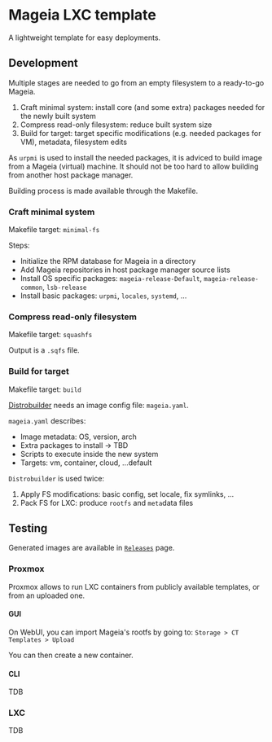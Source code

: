 # Mageia LXC template
A lightweight template for easy deployments.

## Development
Multiple stages are needed to go from an empty filesystem to a ready-to-go Mageia.
1. Craft minimal system: install core (and some extra) packages needed for the newly built system
2. Compress read-only filesystem: reduce built system size
3. Build for target: target specific modifications (e.g. needed packages for VM), metadata, filesystem edits

As `urpmi` is used to install the needed packages, it is adviced to build image from a Mageia (virtual) machine.
It should not be too hard to allow building from another host package manager.

Building process is made available through the Makefile.

### Craft minimal system
Makefile target: `minimal-fs`

Steps:
- Initialize the RPM database for Mageia in a directory
- Add Mageia repositories in host package manager source lists
- Install OS specific packages: `mageia-release-Default`, `mageia-release-common`, `lsb-release`
- Install basic packages: `urpmi`, `locales`, `systemd`, ...

### Compress read-only filesystem
Makefile target: `squashfs`

Output is a `.sqfs` file.

### Build for target
Makefile target: `build`

[Distrobuilder](https://linuxcontainers.org/distrobuilder/introduction/) needs an image config file: `mageia.yaml`.

`mageia.yaml` describes:
- Image metadata: OS, version, arch  
- Extra packages to install -> TBD
- Scripts to execute inside the new system
- Targets: vm, container, cloud, ...default

`Distrobuilder` is used twice:
1. Apply FS modifications: basic config, set locale, fix symlinks, ...
2. Pack FS for LXC: produce `rootfs` and `meta`data files

## Testing
Generated images are available in [`Releases`](https://github.com/Chiogros/image-mageia-lxc/tags) page.

### Proxmox
Proxmox allows to run LXC containers from publicly available templates, or from an uploaded one.

#### GUI
On WebUI, you can import Mageia's rootfs by going to: `Storage > CT Templates > Upload`

You can then create a new container.

#### CLI
TDB

### LXC
TDB
